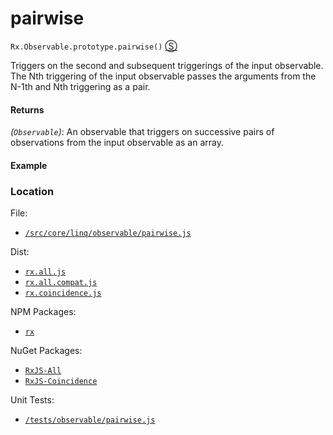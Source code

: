 # pairwise

`Rx.Observable.prototype.pairwise()`
[&#x24C8;](https://github.com/Reactive-Extensions/RxJS/blob/master/src/core/linq/observable/pairwise.js "View in source")

Triggers on the second and subsequent triggerings of the input observable. The Nth triggering of the input observable passes the arguments from the N-1th and Nth triggering as a pair.

#### Returns
*(`Observable`)*: An observable that triggers on successive pairs of observations from the input observable as an array.

#### Example

[](http://jsbin.com/yovebu/1/embed?js,console)

### Location

File:
- [`/src/core/linq/observable/pairwise.js`](https://github.com/Reactive-Extensions/RxJS/blob/master/src/core/linq/observable/pairwise.js)

Dist:
- [`rx.all.js`](https://github.com/Reactive-Extensions/RxJS/blob/master/dist/rx.all.js)
- [`rx.all.compat.js`](https://github.com/Reactive-Extensions/RxJS/blob/master/dist/rx.all.compat.js)
- [`rx.coincidence.js`](https://github.com/Reactive-Extensions/RxJS/blob/master/dist/rx.coincidence.js)

NPM Packages:
- [`rx`](https://www.npmjs.org/package/rx)

NuGet Packages:
- [`RxJS-All`](http://www.nuget.org/packages/RxJS-All/)
- [`RxJS-Coincidence`](http://www.nuget.org/packages/RxJS-Coincidence/)

Unit Tests:
- [`/tests/observable/pairwise.js`](https://github.com/Reactive-Extensions/RxJS/blob/master/tests/observable/pairwise.js)
